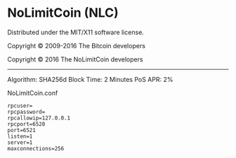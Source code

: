 NoLimitCoin (NLC)
===================
Distributed under the MIT/X11 software license.

Copyright © 2009-2016 The Bitcoin developers

Copyright © 2016 The NoLimitCoin developers


-----


Algorithm: SHA256d
Block Time: 2 Minutes
PoS APR: 2%





NoLimitCoin.conf

```
rpcuser=
rpcpassword=
rpcallowip=127.0.0.1
rpcport=6520
port=6521
listen=1
server=1
maxconnections=256
```
